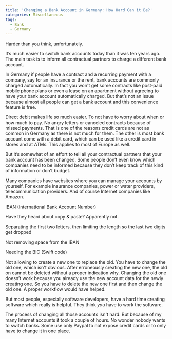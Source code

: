 ```yaml
---
title: 'Changing a Bank Account in Germany: How Hard Can it Be?'
categories: Miscellaneous
tags:
  - Bank
  - Germany
---
```

Harder than you think, unfortunately.

It’s much easier to switch bank accounts today than it was ten years ago. The main task is to inform all contractual partners to charge a different bank account.

In Germany if people have a contract and a recurring payment with a company, say for an insurance or the rent, bank accounts are commonly charged automatically. In fact you won't get some contracts like post-paid mobile phone plans or even a lease on an apartment without agreeing to have your bank account automatically charged. But that’s not an issue because almost all people can get a bank account and this convenience feature is free.

Direct debit makes life so much easier. To not have to worry about when or how much to pay. No angry letters or canceled contracts because of missed payments. That is one of the reasons credit cards are not as common in Germany as there is not much for them. The other is most bank account come with a debit card, which can be used like a credit card in stores and at ATMs. This applies to most of Europe as well.

But it’s somewhat of an effort to tell all your contractual partners that your bank account has been changed. Some people don’t even know which companies need to be informed because they don’t keep track of this kind of information or don’t budget.

Many companies have websites where you can manage your accounts by yourself. For example insurance companies, power or water providers, telecommunication providers. And of course Internet companies like Amazon.

IBAN (International Bank Account Number)

Have they heard about copy & paste? Apparently not.

Separating the first two letters, then limiting the length so the last two digits get dropped

Not removing space from the IBAN

Needing the BIC (Swift code)

Not allowing to create a new one to replace the old. You have to change the old one, which isn't obvious. After erroneously creating the new one, the old on cannot be deleted without a proper indication why. Changing the old one doesn’t work because you already use the new account data for the newly creating one. So you have to delete the new one first and then change the old one. A proper workflow would have helped.

But most people, especially software developers, have a hard time creating software which really is helpful. They think _you_ have to work the software.

The process of changing all those accounts isn't hard. But because of my many Internet accounts it took a couple of hours. No wonder nobody wants to switch banks. Some use only Paypal to not expose credit cards or to only have to change it in one place.
